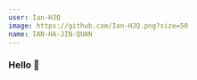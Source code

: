 ```yaml
---
user: Ian-HJQ
image: https://github.com/Ian-HJQ.png?size=50
name: IAN-HA-JIN-QUAN
---
```

### Hello 👋

